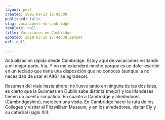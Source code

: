 ```yaml
---
layout: post
created: 2001-09-23 15:00:00
published: false
slug: vacaciones-en-cambridge
template: null
title: Vacaciones en Cambridge
updated: 2010-03-25 17:44:38.294294
url: null

---
```


Actualización rápida desde Cambridge. Estoy aquí de vacaciones visitando a mi mejor parte, Iria. Y no me extenderé mucho porque es un dolor escribir en un teclado que tiene una disposición que no conoces (aunque la no necesidad de usar el AltGr se agradece).

Resumen del viaje hasta ahora: no llueve tanto en ninguna de las dos islas, es cierto que la Guinness en Dublin sabe distinta (mejor) y los irlandeses tienen un acento simpático. En cuanto a Cambridge y alrededores (Cambridgeshire), merecen una visita. En Cambridge hacer la ruta de los Colleges y visitar el Fitzwilliam Museum, y en los alrededores, visitar Ely y su catedral (siglo XII).



